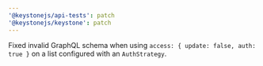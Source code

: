 ```yaml
---
'@keystonejs/api-tests': patch
'@keystonejs/keystone': patch
---
```


Fixed invalid GraphQL schema when using `access: { update: false, auth: true }` on a list configured with an `AuthStrategy`.
